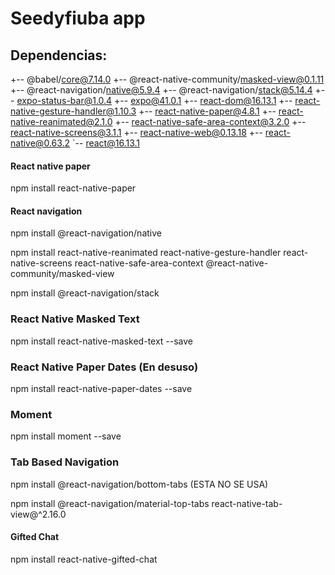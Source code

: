 # Seedyfiuba app


## Dependencias:

+-- @babel/core@7.14.0
+-- @react-native-community/masked-view@0.1.11
+-- @react-navigation/native@5.9.4
+-- @react-navigation/stack@5.14.4
+-- expo-status-bar@1.0.4
+-- expo@41.0.1
+-- react-dom@16.13.1
+-- react-native-gesture-handler@1.10.3
+-- react-native-paper@4.8.1
+-- react-native-reanimated@2.1.0
+-- react-native-safe-area-context@3.2.0
+-- react-native-screens@3.1.1
+-- react-native-web@0.13.18
+-- react-native@0.63.2
`-- react@16.13.1


#### React native paper

npm install react-native-paper

#### React navigation

npm install @react-navigation/native

npm install react-native-reanimated react-native-gesture-handler react-native-screens react-native-safe-area-context @react-native-community/masked-view

npm install @react-navigation/stack

### React Native Masked Text

npm install react-native-masked-text --save

### React Native Paper Dates (En desuso)

npm install react-native-paper-dates --save

### Moment

npm install moment --save

### Tab Based Navigation

npm install @react-navigation/bottom-tabs (ESTA NO SE USA)

npm install @react-navigation/material-top-tabs react-native-tab-view@^2.16.0



#### Gifted Chat

npm install react-native-gifted-chat